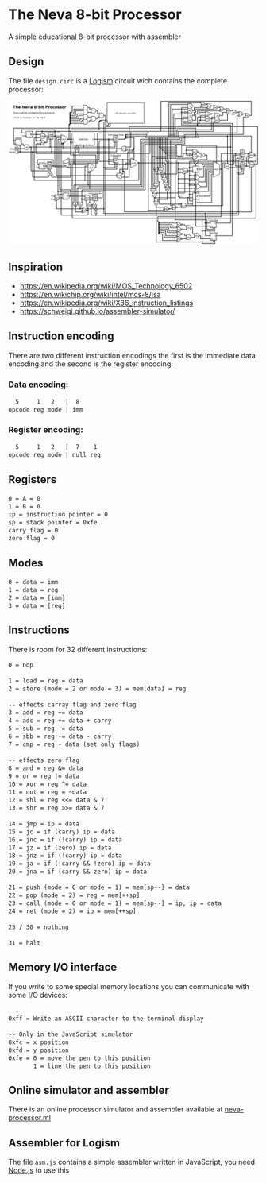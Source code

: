 # The Neva 8-bit Processor
A simple educational 8-bit processor with assembler

## Design
The file `design.circ` is a [Logism](http://www.cburch.com/logisim/) circuit wich contains the complete processor:

![Logisim Design](design.png)

## Inspiration
- https://en.wikipedia.org/wiki/MOS_Technology_6502
- https://en.wikichip.org/wiki/intel/mcs-8/isa
- https://en.wikipedia.org/wiki/X86_instruction_listings
- https://schweigi.github.io/assembler-simulator/

## Instruction encoding
There are two different instruction encodings the first is the immediate data encoding and the second is the register encoding:

### Data encoding:
```
  5     1   2   |  8
opcode reg mode | imm
```

### Register encoding:
```
  5     1   2   |  7    1
opcode reg mode | null reg
```

## Registers
```
0 = A = 0
1 = B = 0
ip = instruction pointer = 0
sp = stack pointer = 0xfe
carry flag = 0
zero flag = 0
```

## Modes
```
0 = data = imm
1 = data = reg
2 = data = [imm]
3 = data = [reg]
```

## Instructions
There is room for 32 different instructions:

```
0 = nop

1 = load = reg = data
2 = store (mode = 2 or mode = 3) = mem[data] = reg

-- effects carray flag and zero flag
3 = add = reg += data
4 = adc = reg += data + carry
5 = sub = reg -= data
6 = sbb = reg -= data - carry
7 = cmp = reg - data (set only flags)

-- effects zero flag
8 = and = reg &= data
9 = or = reg |= data
10 = xor = reg ^= data
11 = not = reg = ~data
12 = shl = reg <<= data & 7
13 = shr = reg >>= data & 7

14 = jmp = ip = data
15 = jc = if (carry) ip = data
16 = jnc = if (!carry) ip = data
17 = jz = if (zero) ip = data
18 = jnz = if (!carry) ip = data
19 = ja = if (!carry && !zero) ip = data
20 = jna = if (carry && zero) ip = data

21 = push (mode = 0 or mode = 1) = mem[sp--] = data
22 = pop (mode = 2) = reg = mem[++sp]
23 = call (mode = 0 or mode = 1) = mem[sp--] = ip, ip = data
24 = ret (mode = 2) = ip = mem[++sp]

25 / 30 = nothing

31 = halt
```

## Memory I/O interface
If you write to some special memory locations you can communicate with some I/O devices:

```

0xff = Write an ASCII character to the terminal display

-- Only in the JavaScript simulator
0xfc = x position
0xfd = y position
0xfe = 0 = move the pen to this position
       1 = line the pen to this position

```

## Online simulator and assembler
There is an online processor simulator and assembler available at [neva-processor.ml](https://neva-processor.ml/)


## Assembler for Logism
The file `asm.js` contains a simple assembler written in JavaScript, you need [Node.js](https://nodejs.org/) to use this
